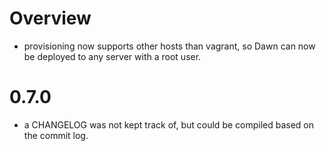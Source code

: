 Overview
========

  * provisioning now supports other hosts than vagrant, so Dawn can now be deployed to any server with a root user.

# 0.7.0
  * a CHANGELOG was not kept track of, but could be compiled based on the commit log.